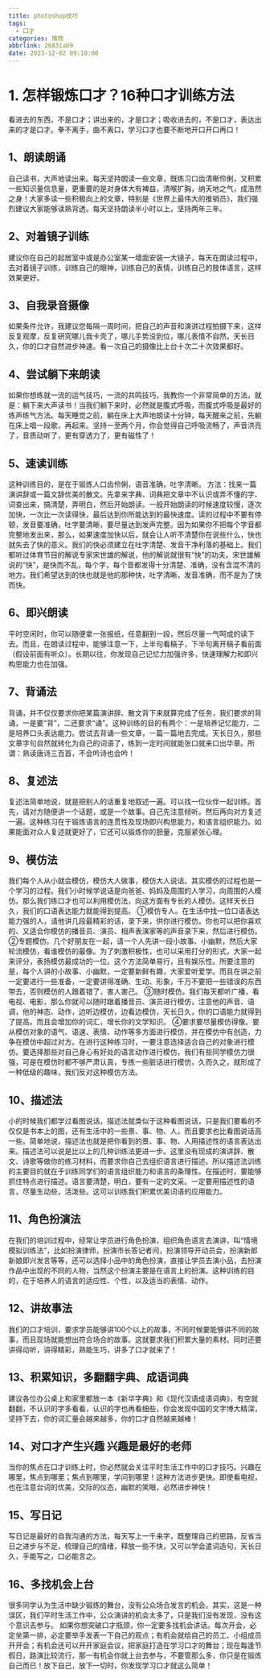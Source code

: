 ```yaml
---
title: photoshop技巧
tags:
  - 口才
categories: 情商
abbrlink: 26831ab9
date: 2023-12-02 09:10:00
---
```


# 1. 怎样锻炼口才？16种口才训练方法

   看进去的东西，不是口才；讲出来的，才是口才；吸收进去的，不是口才，表达出来的才是口才。拳不离手，曲不离口，学习口才也要不断地开口开口再口！

## 1、朗读朗诵 

自己读书，大声地读出来。每天坚持朗读一些文章，既练习口齿清晰伶俐，又积累一些知识量信息量，更重要的是对身体大有裨益，清喉扩胸，纳天地之气，成浩然之身！大家多读一些积极向上的文章，特别是《世界上最伟大的推销员》，我们强烈建议大家能够读熟背透。每天坚持朗读半小时以上，坚持两年三年。 

## 2、对着镜子训练

建议你在自己的起居室中或是办公室某一墙面安装一大镜子，每天在朗读过程中，去对着镜子训练，训练自己的眼神，训练自己的表情，训练自己的肢体语言，这样效果更好。

##  3、自我录音摄像

如果条件允许，我建议您每隔一周时间，把自己的声音和演讲过程拍摄下来，这样反复观摩，反复研究哪儿我卡壳了，哪儿手势没到位，哪儿表情不自然，天长日久，你的口才自然进步神速。看一次自己的摄像比上台十次二十次效果都好。 

## 4、尝试躺下来朗读

如果你想练就一流的运气技巧，一流的共鸣技巧，我教你一个非常简单的方法，就是：躺下来大声读书！当我们躺下来时，必然就是腹式呼吸，而腹式呼吸是最好的练声练气方法。每天睡觉之前，躺在床上大声地朗读十分钟，每天醒来之前，先躺在床上唱一段歌，再起来。坚持一至两个月，你会觉得自己呼吸流畅了，声音洪亮了，音质动听了，更有穿透力了，更有磁性了！

##  5、速读训练

这种训练目的，是在于锻炼人口齿伶俐，语音准确，吐字清晰。 方法：找来一篇演讲辞或一篇文辞优美的散文。先拿来字典、词典把文章中不认识或弄不懂的字、词查出来，搞清楚，弄明白，然后开始朗读。一般开始朗读的时候速度较慢，逐次加快，一次比一次读得快，最后达到你所能达到的最快速度。读的过程中不要有停顿，发音要准确，吐字要清晰，要尽量达到发声完整。因为如果你不把每个字音都完整地发出来，那么，如果速度加快以后，就会让人听不清楚你在说些什么，快也就失去了快的意义。我们的快必须建立在吐字清楚、发音干净利落的基础上。我们都听过体育节目的解说专家宋世雄的解说，他的解说就很有“快”的功夫。宋世雄解说的“快”，是快而不乱，每个字，每个音都发得十分清楚、准确，没有含混不清的地方。我们希望达到的快也就是他的那种快，吐字清晰，发音准确，而不是为了快而快。

##  6、即兴朗读

平时空闲时，你可以随便拿一张报纸，任意翻到一段，然后尽量一气呵成的读下去。而且，在朗读过程中，能够注意一下，上半句看稿子，下半句离开稿子看前面（假设前面有听众）。长期以往，你发现自己记忆力加强许多，快速理解力和即兴构思能力也在加强。 

## 7、背诵法

背诵，并不仅仅要求你把某篇演讲辞、散文背下来就算完成了任务，我们要求的背诵，一是要“背”，二还要求“诵”。这种训练的目的有两个：一是培养记忆能力，二是培养口头表达能力。尝试去背诵一些文章，一篇一篇地去完成。天长日久，那些文章字句自然就转化为自己的词语了，练到一定时间就能张口就来口出华章。所谓：熟读唐诗三百首，不会吟诗也会吟！

##  8、复述法

复述法简单地说，就是把别人的话重复地叙述一遍。可以找一位伙伴一起训练。首先，请对方随便讲一个话题，或是一个故事。自己先注意倾听。然后再向对方复述一遍。这种练习在于锻炼语言的连贯性及现场即兴构思能力，和语言组织能力。如果能面对众人复述就更好了，它还可以锻炼你的胆量，克服紧张心理。 

## 9、模仿法

我们每个人从小就会模仿，模仿大人做事，模仿大人说话。其实模仿的过程也是一个学习的过程。我们小时候学说话是向爸爸、妈妈及周围的人学习，向周围的人模仿。那么我们练口才也可以利用模仿法，向这方面有专长的人模仿。这样天长日久，我们的口语表达能力就能得到提高。 ①模仿专人。在生活中找一位口语表达能力强的人，请他讲几段最精彩的话，录下来，供你进行模仿。你也可以把你喜欢的、又适合你模仿的播音员、演员、相声表演家等的声音录下来，然后进行模仿。 ②专题模仿。几个好朋友在一起，请一个人先讲一段小故事、小幽默，然后大家轮流模仿，看谁模仿的最像。为了刺激积极性，也可以采用打分的形式，大家一起来评分，表扬模仿最成功的一位。这个方法简单易行，且有娱乐性。所要注意的是，每个人讲的小故事、小幽默，一定要新鲜有趣，大家爱听爱学。而且在讲之前一定要进行一些准备，一定要讲得准确、生动、形象，千万不要把一些错误的东西带去，否则模仿的人跟着错了，害人害己。 ③随时模仿。我们每天都听广播，看电视、电影，那么你就可以随时跟着播音员、演员进行模仿，注意他的声音、语调，他的神态、动作，边听边模仿，边看边模仿，天长日久，你的口语能力就得到了提高。而且会增加你的词汇，增长你的文学知识。 ④要求要尽量模仿得像。要从模仿对象的语气、语速、表情、动作等多方面进行模仿，并在模仿中有创造，力争在模仿中超过对方。在进行这种练习时，一要注意选择适合自己的对象进行模仿。要选择那些对自己身心有好处的语言动作进行模仿，我们有些同学模仿力很强，可是在模仿时都不够严肃认真，专拣一些脏话进行模仿，久而久之，就形成了一种低级的趣味，我们反对这种模仿方法。 

## 10、描述法

小的时候我们都学过看图说话，描述法就类似于这种看图说话，只是我们要看的不仅仅是书本上的图，还有生活中的一些景、事、物、人，而且要求也比看图说话高一些。简单地说，描述法也就是把你看到的景、事、物、人用描述性的语言表达出来。描述法可以说是比以上的几种训练法更进一步。这里没有现成的演讲辞、散文、诗歌等做你的练习材料，而要求你自己去组织语言进行描述。所以描述法训练的主要目的就在于训练同学们的语言组织能力和语言的条理性。在描述时，要能够抓住特点进行描述。语言要清楚，明白，要有一定的文采。一定要用描述性的语言，尽量生动些，活泼些。这可以训练我们积累优美词语的应用能力。 

## 11、角色扮演法

在我们的培训过程中，经常让学员进行角色扮演，组织角色语言去演讲，叫“情境模拟训练法”，比如扮演律师，扮演市长答记者问，扮演领导开动员会，扮演新郎新娘即兴发言等等，还可以选择小品中的角色扮演，直接让学员去演小品，去扮演作品中出现的不同的人物，当然这个扮演主要是在语言上的扮演。这种训练的目的，在于培养人的语言的适应性、个性，以及适当的表情、动作。 

## 12、讲故事法

我们的口才培训，要求学员能够讲100个以上的故事，不同时候要能够讲不同的故事，而且现场就能想出符合场合的故事。这就要求我们积累大量的素材。同时还要讲得动听，讲得精彩，熟能生巧，讲多了口才就来了！ 

## 13、积累知识，多翻翻字典、成语词典

建议各位办公桌上和家里都放一本《新华字典》和《现代汉语成语词典》，有空就翻翻，不认识的字多看看，认识的字也再看细些，你会发现中国的文字博大精深，坚持下去，你的词汇量会越来越多，你的口才自然越来越棒！ 

## 14、对口才产生兴趣 兴趣是最好的老师

当你的焦点在口才训练上时，你必然就会关注平时生活工作中的口才技巧。兴趣在哪里，焦点到哪里；焦点到哪里，学问到哪里！这种方法进步更快。即使看电视，也在注意台词的优美，交际的仪态，幽默的笑眼，必然进步神快！ 

## 15、写日记

写日记是最好的自我沟通的方法，每天写上一千来字，既整理自己的思路，反省当日之进步与不足，梳理自己的情绪，释放一些不快，又可以学会遣词造句，天长日久，手能写之，口必能言之。 

## 16、多找机会上台

很多同学认为生活中缺少锻炼的舞台，没有公众场合发言的机会。其实，这是一种误区，我们平时生活工作中，公众演讲的机会太多了，只是我们没有发现，没有这个意识去参与。 如果你想突破口才瓶颈，你一定要多找机会讲话。每次开会，必定坐第一排，必定要举手发表一下自己的观点；有机会就给自己的员工、小组成员开开会；有机会还可以开开家庭会议，把家庭打造在学习口才的舞台；现在每逢节假日，路演比较流行，那一有机会你就上台去参与，不要管那么多，你只是在锻炼自己而已！放下自己，放下一切时，你发现学习口才就这么简单！
